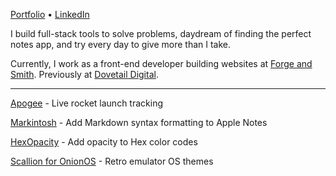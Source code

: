 [Portfolio](https://austinchiatto.com) • [LinkedIn](https://www.linkedin.com/in/austin-chiatto/)

I build full-stack tools to solve problems, daydream of finding the perfect notes app, and try every day to give more than I take.

Currently, I work as a front-end developer building websites at [Forge and Smith](https://forgeandsmith.com/). Previously at [Dovetail Digital](https://www.dovetaildigital.ca/).

---

[Apogee](https://apogee-spaceflight-tracker.vercel.app/) - Live rocket launch tracking

[Markintosh]() - Add Markdown syntax formatting to Apple Notes

[HexOpacity](https://hex-opacity.austinchiatto.com/) - Add opacity to Hex color codes

[Scallion for OnionOS](https://github.com/OnionUI/Themes/pull/42) - Retro emulator OS themes
